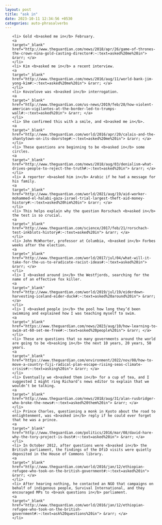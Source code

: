 ```yaml
---
layout: post
title: "ask in"
date: 2023-10-11 12:34:56 +0530
categories: auto-phrasalverbs
---
```

<ol>

    <li> Gold <b>asked me in</b> February.
    <a 
    target="_blank" 
    href="http://www.theguardian.com/news/2018/apr/26/game-of-thrones-the-crown-nina-gold-casting-director#:~:text=asked%20me%20in"> &rarr; </a>
    </li>
    <li> Kim <b>asked me in</b> a recent interview.
    <a 
    target="_blank" 
    href="http://www.theguardian.com/news/2016/aug/11/world-bank-jim-yong-kim#:~:text=asked%20me%20in"> &rarr; </a>
    </li>
    <li> Kovzelove was <b>asked in</b> interrogation.
    <a 
    target="_blank" 
    href="http://www.theguardian.com/us-news/2019/feb/28/how-violent-american-vigilantes-at-the-border-led-to-trumps-wall#:~:text=asked%20in"> &rarr; </a>
    </li>
    <li> She confirmed this with a smile, and <b>asked me in</b>.
    <a 
    target="_blank" 
    href="http://www.theguardian.com/world/2016/apr/20/calais-and-the-shantytown-on-its-doorstep#:~:text=asked%20me%20in"> &rarr; </a>
    </li>
    <li> These questions are beginning to be <b>asked in</b> some circles.
    <a 
    target="_blank" 
    href="http://www.theguardian.com/news/2018/aug/03/denialism-what-drives-people-to-reject-the-truth#:~:text=asked%20in"> &rarr; </a>
    </li>
    <li> A reporter <b>asked him in</b> Arabic if he had a message for his family.
    <a 
    target="_blank" 
    href="http://www.theguardian.com/world/2021/aug/19/aid-worker-mohammed-el-halabi-gaza-israel-trial-largest-theft-aid-money-history#:~:text=asked%20him%20in"> &rarr; </a>
    </li>
    <li> This helps explain why the question Rorschach <b>asked in</b> the test is so crucial.
    <a 
    target="_blank" 
    href="http://www.theguardian.com/science/2017/feb/21/rorschach-test-inkblots-history#:~:text=asked%20in"> &rarr; </a>
    </li>
    <li> John McWhorter, professor at Columbia, <b>asked in</b> Forbes weeks after the election.
    <a 
    target="_blank" 
    href="http://www.theguardian.com/world/2017/jul/04/what-will-it-take-for-the-us-to-eradicate-racist-ideas#:~:text=asked%20in"> &rarr; </a>
    </li>
    <li> I <b>asked around in</b> the Westfjords, searching for the name of an effective fox killer.
    <a 
    target="_blank" 
    href="http://www.theguardian.com/world/2019/jul/19/eiderdown-harvesting-iceland-eider-duck#:~:text=asked%20around%20in"> &rarr; </a>
    </li>
    <li> I <b>asked people in</b> the pool how long they’d been swimming and explained how I was teaching myself to swim.
    <a 
    target="_blank" 
    href="https://www.theguardian.com/news/2023/aug/10/how-learning-to-swim-at-60-set-me-free#:~:text=asked%20people%20in"> &rarr; </a>
    </li>
    <li> These are questions that so many governments around the world are going to be <b>asking in</b> the next 10 years, 20 years, 50 years.
    <a 
    target="_blank" 
    href="https://www.theguardian.com/environment/2022/nov/08/how-to-move-a-country-fiji-radical-plan-escape-rising-seas-climate-crisis#:~:text=asking%20in"> &rarr; </a>
    </li>
    <li> Eventually we <b>asked them in</b> for a cup of tea, and I suggested I might ring Richard’s news editor to explain that we wouldn’t be talking.
    <a 
    target="_blank" 
    href="http://www.theguardian.com/news/2018/aug/31/alan-rusbridger-who-broke-the-news#:~:text=asked%20them%20in"> &rarr; </a>
    </li>
    <li> Prince Charles, questioning a monk in Kyoto about the road to enlightenment, was <b>asked in</b> reply if he could ever forget that he was a prince.
    <a 
    target="_blank" 
    href="http://www.theguardian.com/politics/2016/mar/08/david-hare-why-the-tory-project-is-bust#:~:text=asked%20in"> &rarr; </a>
    </li>
    <li> In October 2012, after questions were <b>asked in</b> the British parliament, the findings of the DfiD visits were quietly deposited in the House of Commons library.
    <a 
    target="_blank" 
    href="http://www.theguardian.com/world/2016/jan/12/ethiopian-refugee-who-took-on-the-british-government#:~:text=asked%20in"> &rarr; </a>
    </li>
    <li> After hearing nothing, he contacted an NGO that campaigns on behalf of indigenous people, Survival International, and they encouraged MPs to <b>ask questions in</b> parliament.
    <a 
    target="_blank" 
    href="http://www.theguardian.com/world/2016/jan/12/ethiopian-refugee-who-took-on-the-british-government#:~:text=ask%20questions%20in"> &rarr; </a>
    </li>